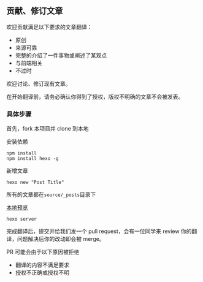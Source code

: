贡献、修订文章
----

欢迎贡献满足以下要求的文章翻译：

- 原创
- 来源可靠
- 完整的介绍了一件事物或阐述了某观点
- 与前端相关
- 不过时

欢迎讨论、修订现有文章。

在开始翻译前，请务必确认你得到了授权，版权不明确的文章不会被发表。

### 具体步骤

首先，fork 本项目并 clone 到本地

安装依赖

```
npm install
npm install hexo -g
```

新增文章

```
hexo new "Post Title"
```
所有的文章都在`source/_posts`目录下

[本地预览](http://localhost:4000/)

```
hexo server
```

完成翻译后，提交并给我们发一个 pull request，会有一位同学来 review 你的翻译，问题解决后你的改动即会被 merge。

PR 可能会由于以下原因被拒绝

- 翻译的内容不满足要求
- 授权不正确或授权不明
